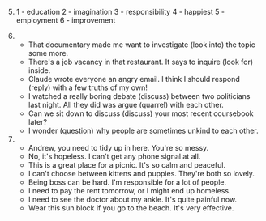 5. 
    1 - education
    2 - imagination
    3 - responsibility
    4 - happiest
    5 - employment
    6 - improvement

3. 
    - That documentary made me want to investigate (look into) the topic some more.
    - There's a job vacancy in that restaurant. It says to inquire (look for) inside.
    - Claude wrote everyone an angry email. I think I should respond (reply) with a few truths of my own!
    - I watched a really boring debate (discuss) between two politicians last night. All they did was argue (quarrel) with each other.
    - Can we sit down to discuss (discuss) your most recent coursebook later?
    - I wonder (question) why people are sometimes unkind to each other.

4. 
    - Andrew, you need to tidy up in here. You're so messy.
    - No, it's hopeless. I can't get any phone signal at all.
    - This is a great place for a picnic. It's so calm and peaceful.
    - I can't choose between kittens and puppies. They're both so lovely.
    - Being boss can be hard. I'm responsible for a lot of people.
    - I need to pay the rent tomorrow, or I might end up homeless.
    - I need to see the doctor about my ankle. It's quite painful now.
    - Wear this sun block if you go to the beach. It's very effective.